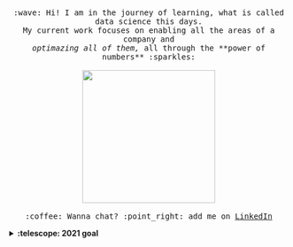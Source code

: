 <p align="center">
  <br><br>
  <samp>
    :wave: Hi! I am in the journey of learning, what is called data science this days.
    <br>My current work focuses on enabling all the areas of a company and   <br><em>optimazing all of them,</em> all through the **power of numbers** :sparkles:<br><br>
    <img src="https://pa1.narvii.com/6228/ca7f57e9de99dd1977c6b954e43ddb7e60ec4416_hq.gif" width="240px" align="center">
    <br><br>:coffee: Wanna chat? :point_right: add me on <a href="https://www.linkedin.com/in/juan-jos%C3%A9-bernasconi-fresard-33453399/">LinkedIn</a>
  </samp>
</p>


<details>
  <p align="center"><summary><b>:telescope: 2021 goal</b></summary>
  I want to learn all I can about data science and especialize my self on data visualisation.<br>
  <p align="center">I'm currently studying a profesional certificate from HarvardX powered on edX, which is an awesome instance for my profesional growth 
</details>
